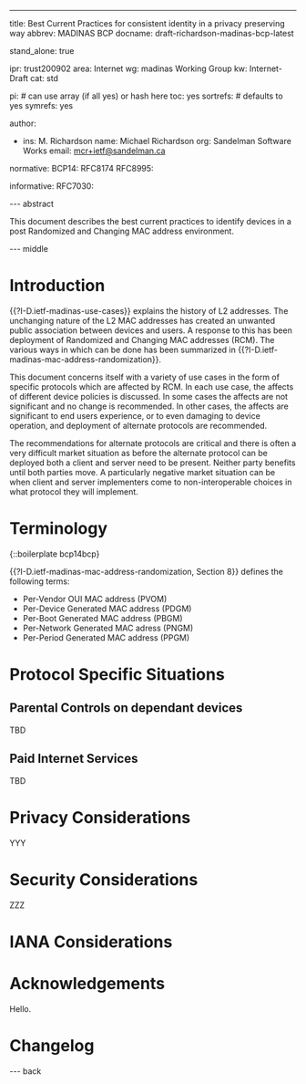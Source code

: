 ---
title: Best Current Practices for consistent identity in a privacy preserving way
abbrev: MADINAS BCP
docname: draft-richardson-madinas-bcp-latest

stand_alone: true

ipr: trust200902
area: Internet
wg: madinas Working Group
kw: Internet-Draft
cat: std

pi:    # can use array (if all yes) or hash here
  toc: yes
  sortrefs:   # defaults to yes
  symrefs: yes

author:

- ins: M. Richardson
  name: Michael Richardson
  org: Sandelman Software Works
  email: mcr+ietf@sandelman.ca

normative:
  BCP14: RFC8174
  RFC8995:

informative:
  RFC7030:

--- abstract

This document describes the best current practices to identify devices in a post Randomized and Changing MAC address environment.

--- middle

# Introduction

{{?I-D.ietf-madinas-use-cases}} explains the history of L2 addresses.
The unchanging nature of the L2 MAC addresses has created an unwanted public association between devices and users.
A response to this has been deployment of Randomized and Changing MAC addresses (RCM).
The various ways in which can be done has been summarized in {{?I-D.ietf-madinas-mac-address-randomization}}.

This document concerns itself with a variety of use cases in the form of specific protocols which are affected by RCM.
In each use case, the affects of different device policies is discussed.
In some cases the affects are not significant and no change is recommended.
In other cases, the affects are significant to end users experience, or to even damaging to device operation, and deployment of alternate protocols are recommended.

The recommendations for alternate protocols are critical and there is often a very difficult market situation as before the alternate protocol can be deployed both a client and server need to be present.
Neither party benefits until both parties move.
A particularly negative market situation can be when client and server implementers come to non-interoperable choices in what protocol they will implement.

# Terminology

{::boilerplate bcp14bcp}

{{?I-D.ietf-madinas-mac-address-randomization, Section 8}} defines the following terms:

* Per-Vendor OUI MAC address (PVOM)
* Per-Device Generated MAC address (PDGM)
* Per-Boot Generated MAC address (PBGM)
* Per-Network Generated MAC adress (PNGM)
* Per-Period Generated MAC address (PPGM)

# Protocol Specific Situations

## Parental Controls on dependant devices

TBD

## Paid Internet Services

TBD

# Privacy Considerations

YYY

# Security Considerations

ZZZ

# IANA Considerations

# Acknowledgements

Hello.

# Changelog


--- back

